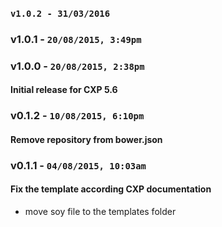 ### `v1.0.2 - 31/03/2016`

### v1.0.1 - `20/08/2015, 3:49pm`


### v1.0.0 - `20/08/2015, 2:38pm`
#### Initial release for CXP 5.6  


### v0.1.2 - `10/08/2015, 6:10pm`
#### Remove repository from bower.json  


### v0.1.1 - `04/08/2015, 10:03am`
#### Fix the template according CXP documentation  
* move soy file to the templates folder  
